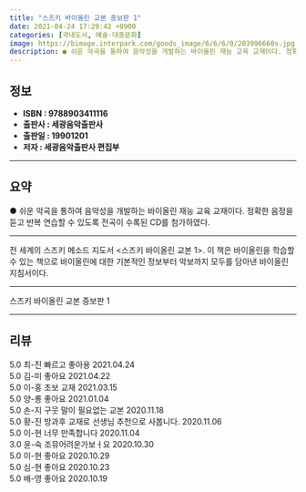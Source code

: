 ```yaml
---
title: "스즈키 바이올린 교본 증보판 1"
date: 2021-04-24 17:29:42 +0900
categories: [국내도서, 예술-대중문화]
image: https://bimage.interpark.com/goods_image/6/6/6/0/203996660s.jpg
description: ● 쉬운 악곡을 통하여 음악성을 개발하는 바이올린 재능 교육 교재이다. 정확한 음정을 듣고 반복 연습할 수 있도록 전곡이 수록된 CD를 첨가하였다.
---
```


## **정보**

- **ISBN : 9788903411116**
- **출판사 : 세광음악출판사**
- **출판일 : 19901201**
- **저자 : 세광음악출판사 편집부**

------



## **요약**

●  쉬운 악곡을 통하여 음악성을 개발하는 바이올린 재능 교육 교재이다. 정확한 음정을 듣고 반복 연습할 수 있도록 전곡이 수록된 CD를 첨가하였다.

------

전 세계의 스즈키 메소드 지도서 &lt;스즈키 바이올린 교본 1&gt;. 이 책은 바이올린을 학습할 수 있는 책으로 바이올린에 대한 기본적인 정보부터 악보까지 모두를 담아낸 바이올린 지침서이다.

------


스즈키 바이올린 교본 증보판 1 

------


## **리뷰** 

5.0 최-진 빠르고 좋아용 2021.04.24 <br/>5.0 김-미 좋아요 2021.04.22 <br/>5.0 이-홍 초보 교재 2021.03.15 <br/>5.0 양-롱 좋아요 2021.01.04 <br/>5.0 손-지 구웃 말이 필요없는 교본 2020.11.18 <br/>5.0 황-진 방과후 교재로 선생님 추천으로 사봅니다. 2020.11.06 <br/>5.0 이-현 너무 만족합니다 2020.11.04 <br/>3.0 윤-숙 조뮤어려운가보ㅓ요 2020.10.30 <br/>5.0 이-현 좋아요 2020.10.29 <br/>5.0 심-현 좋아요 2020.10.23 <br/>5.0 배-영 좋아요 2020.10.19 <br/>